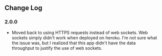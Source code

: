 ## Change Log

### 2.0.0

- Moved back to using HTTPS requests instead of web sockets. Web sockets
simply didn't work when deployed on heroku. I'm not sure what the issue was,
but I realized that this app didn't have the data throughput to justify the
use of web sockets.
